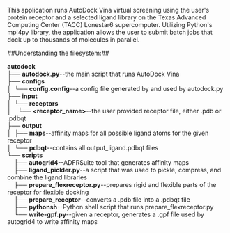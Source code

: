 This application runs AutoDock Vina virtual screening using the user's protein receptor and a selected ligand library on the Texas Advanced Computing Center (TACC) Lonestar6 supercomputer. Utilizing Python's mpi4py library, the application allows the user to submit batch jobs that dock up to thousands of molecules in parallel.

##Understanding the filesystem:##

__autodock__  
├── __autodock.py__--the main script that runs AutoDock Vina  
├── __configs__  
│&nbsp;&nbsp;└── __config.config__--a config file generated by and used by autodock.py  
├── __input__  
│&nbsp;&nbsp;└── __receptors__  
│&nbsp;&nbsp;&nbsp;&nbsp;└── __\<receptor\_name\>__--the user provided receptor file, either .pdb or .pdbqt  
├── __output__  
│&nbsp;&nbsp;├── __maps__--affinity maps for all possible ligand atoms for the given receptor  
│&nbsp;&nbsp;└── __pdbqt__--contains all output\_ligand.pdbqt files  
└── __scripts__  
&nbsp;&nbsp;&nbsp;&nbsp;├── __autogrid4__--ADFRSuite tool that generates affinity maps  
&nbsp;&nbsp;&nbsp;&nbsp;├── __ligand_pickler.py__--a script that was used to pickle, compress, and combine the ligand libraries  
&nbsp;&nbsp;&nbsp;&nbsp;├── __prepare_flexreceptor.py__--prepares rigid and flexible parts of the receptor for flexible docking  
&nbsp;&nbsp;&nbsp;&nbsp;├── __prepare_receptor__--converts a .pdb file into a .pdbqt file  
&nbsp;&nbsp;&nbsp;&nbsp;├── __pythonsh__--Python shell script that runs prepare\_flexreceptor.py  
&nbsp;&nbsp;&nbsp;&nbsp;└── __write-gpf.py__--given a receptor, generates a .gpf file used by autogrid4 to write affinity maps  



